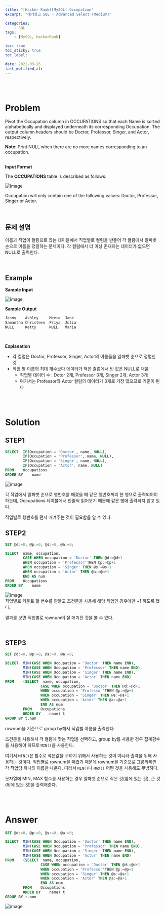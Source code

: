 ```yaml
---
title: "[Hacker Rank][MySQL] Occupation"
excerpt: "해커랭크 SQL - Advanced Select (Medium)"

categories:
    - SQL
tags:
    - [MySQL, HackerRank]

toc: true
toc_sticky: true
toc_label:

date: 2022-03-26
last_motified_at:
---
```

<br/>
<br/>

# Problem
Pivot the Occupation column in OCCUPATIONS so that each Name is sorted alphabetically and displayed underneath its corresponding Occupation. The output column headers should be Doctor, Professor, Singer, and Actor, respectively.

**Note**: Print NULL when there are no more names corresponding to an occupation.
<br/>
<br/>

**Input Format**

The **OCCUPATIONS** table is described as follows:

![image](https://user-images.githubusercontent.com/85720248/160093228-a2a85be2-e7d1-458f-a67f-541af2a54b9b.png)

Occupation will only contain one of the following values: Doctor, Professor, Singer or Actor.

<br/>

## 문제 설명
이름과 직업이 컬럼으로 있는 테이블에서 직업별로 컬럼을 만들어 각 컬럼에서 알파벳 순으로 이름을 정렬하는 문제이다.
각 컬럼에서 더 이상 존재하는 데이터가 없으면 NULL로 출력한다.

<br/>

## Example
**Sample Input**

![image](https://user-images.githubusercontent.com/85720248/160094253-56dbca0c-c342-4411-8ccd-06f3a332ee03.png)
<br/>

**Sample Output**

```py
Jenny    Ashley     Meera  Jane
Samantha Christeen  Priya  Julia
NULL     Ketty      NULL   Maria
```
<br/>

**Explanation**

- 각 컬럼은 Doctor, Professor, Singer, Actor의 이름들을 알파벳 순으로 정렬한 것
- 직업 별 이름의 최대 개수보다 데이터가 적은 컬럼에서 빈 값은 NULL로 채움 
    - 직업별 데이터 수 : Dotor 2개, Professor 3개, Singer 2개, Actor 3개
    - 여기서는 Professor와 Actor 컬럼의 데이터가 3개로 가장 많으므로 기준이 된다

<br/>
<br/>


# Solution

## STEP1
```SQL
SELECT  IF(Occupation = 'Doctor', name, NULL),
        IF(Occupation = 'Professor', name, NULL),
        IF(Occupation = 'Singer', name, NULL),
        IF(Occupation = 'Actor', name, NULL)
FROM    Occupations
ORDER BY    name
```
![image](https://user-images.githubusercontent.com/85720248/160137425-65d7e211-03c7-44bf-8a8a-c5b512190412.png)

각 직업에서 알파벳 순으로 행번호를 매겼을 때 같은 행번호끼리 한 행으로 출력되어야 하는데, Occupations 테이블에서 한줄씩 읽어오기 때문에 같은 행에 출력되지 않고 있다.

직업별로 행번호를 먼저 매겨주는 것이 필요함을 알 수 있다.
<br/>

## STEP2

```sql
SET @d:=0, @p:=0, @s:=0, @a:=0;

SELECT  name, occupation,
        CASE WHEN occupation = 'Doctor' THEN @d:=@d+1
        WHEN occupation = 'Professor'THEN @p:=@p+1
        WHEN occupation = 'Singer' THEN @s:=@s+1
        WHEN occupation = 'Actor' THEN @a:=@a+1
        END AS num
FROM    Occupations
ORDER BY    name
```
![image](https://user-images.githubusercontent.com/85720248/160139461-e6eadcfc-d563-40f5-b497-09ca2a0a0179.png)
<br/>
직업별로 카운트 할 변수를 만들고 조건문을 사용해 해당 직업인 경우에만 +1 하도록 했다.

결과를 보면 직업별로 rownum이 잘 매겨진 것을 볼 수 있다.

<br/>

## STEP3

```sql
SET @d:=0, @p:=0, @s:=0, @a:=0;

SELECT  MIN(CASE WHEN Occupation = 'Doctor' THEN name END),
        MIN(CASE WHEN Occupation = 'Professor' THEN name END),
        MIN(CASE WHEN Occupation = 'Singer' THEN name END),
        MIN(CASE WHEN Occupation = 'Actor' THEN name END)
FROM    (SELECT  name, occupation,
                CASE WHEN occupation = 'Doctor' THEN @d:=@d+1
                WHEN occupation = 'Professor'THEN @p:=@p+1
                WHEN occupation = 'Singer' THEN @s:=@s+1
                WHEN occupation = 'Actor' THEN @a:=@a+1
                END AS num
        FROM    Occupations
        ORDER BY    name) t
GROUP BY t.num
```
rownum을 기준으로 group by해서 직업별 이름을 출력한다.

조건문을 사용해서 각 컬럼에 맞는 직업을 선택하고, group by를 사용한 경우 집계함수를 사용해야 하므로 `MIN()`을 사용한다.

여기서 `MIN()`은 함수로 작은값을 구하기 위해서 사용하는 것이 아니라 출력을 위해 사용하는 것이다. 직업별로 rownum을 매겼기 때문에 rownum을 기준으로 그룹화하면 각 직업당 하나의 이름만 나온다. 따라서 `MIN()`나 `MAX()` 어떤 것을 사용해도 무방하다.

문자열에 MIN, MAX 함수를 사용하는 경우 알파벳 순으로 작은 것(앞에 있는 것), 큰 것(뒤에 있는 것)을 출력해준다.

<br/>
<br/>


# Answer

```sql
SET @d:=0, @p:=0, @s:=0, @a:=0;

SELECT  MIN(CASE WHEN Occupation = 'Doctor' THEN name END),
        MIN(CASE WHEN Occupation = 'Professor' THEN name END),
        MIN(CASE WHEN Occupation = 'Singer' THEN name END),
        MIN(CASE WHEN Occupation = 'Actor' THEN name END)
FROM    (SELECT  name, occupation,
                CASE WHEN occupation = 'Doctor' THEN @d:=@d+1
                WHEN occupation = 'Professor'THEN @p:=@p+1
                WHEN occupation = 'Singer' THEN @s:=@s+1
                WHEN occupation = 'Actor' THEN @a:=@a+1
                END AS num
        FROM    Occupations
        ORDER BY    name) t
GROUP BY t.num
```

![image](https://user-images.githubusercontent.com/85720248/160150410-dbab5172-c480-4e4f-a186-bfcd068dff4a.png)

